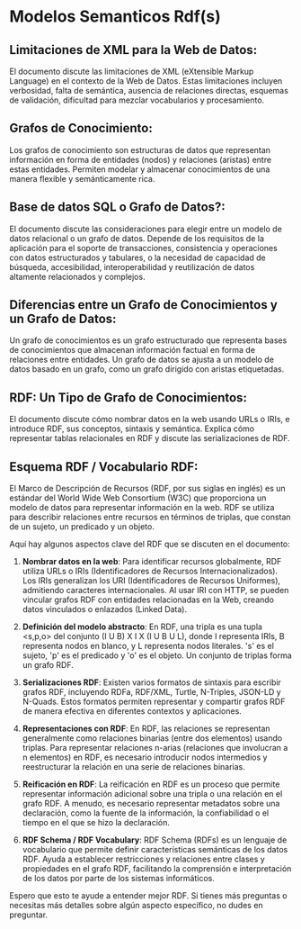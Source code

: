 # Modelos Semanticos Rdf(s)

## **Limitaciones de XML para la Web de Datos**: 
El documento discute las limitaciones de XML (eXtensible Markup Language) en el contexto de la Web de Datos. Estas limitaciones incluyen verbosidad, falta de semántica, ausencia de relaciones directas, esquemas de validación, dificultad para mezclar vocabularios y procesamiento.

## **Grafos de Conocimiento**: 
Los grafos de conocimiento son estructuras de datos que representan información en forma de entidades (nodos) y relaciones (aristas) entre estas entidades. Permiten modelar y almacenar conocimientos de una manera flexible y semánticamente rica.

## **Base de datos SQL o Grafo de Datos?**: 
El documento discute las consideraciones para elegir entre un modelo de datos relacional o un grafo de datos. Depende de los requisitos de la aplicación para el soporte de transacciones, consistencia y operaciones con datos estructurados y tabulares, o la necesidad de capacidad de búsqueda, accesibilidad, interoperabilidad y reutilización de datos altamente relacionados y complejos.

## **Diferencias entre un Grafo de Conocimientos y un Grafo de Datos**: 
Un grafo de conocimientos es un grafo estructurado que representa bases de conocimientos que almacenan información factual en forma de relaciones entre entidades. Un grafo de datos se ajusta a un modelo de datos basado en un grafo, como un grafo dirigido con aristas etiquetadas.

## **RDF: Un Tipo de Grafo de Conocimientos**: 
El documento discute cómo nombrar datos en la web usando URLs o IRIs, e introduce RDF, sus conceptos, sintaxis y semántica. Explica cómo representar tablas relacionales en RDF y discute las serializaciones de RDF.

## **Esquema RDF / Vocabulario RDF**: 

El Marco de Descripción de Recursos (RDF, por sus siglas en inglés) es un estándar del World Wide Web Consortium (W3C) que proporciona un modelo de datos para representar información en la web. RDF se utiliza para describir relaciones entre recursos en términos de triplas, que constan de un sujeto, un predicado y un objeto.

Aquí hay algunos aspectos clave del RDF que se discuten en el documento:

1. **Nombrar datos en la web**: Para identificar recursos globalmente, RDF utiliza URLs o IRIs (Identificadores de Recursos Internacionalizados). Los IRIs generalizan los URI (Identificadores de Recursos Uniformes), admitiendo caracteres internacionales. Al usar IRI con HTTP, se pueden vincular grafos RDF con entidades relacionadas en la Web, creando datos vinculados o enlazados (Linked Data).

2. **Definición del modelo abstracto**: En RDF, una tripla es una tupla <s,p,o> del conjunto (I U B) X I X (I U B U L), donde I representa IRIs, B representa nodos en blanco, y L representa nodos literales. 's' es el sujeto, 'p' es el predicado y 'o' es el objeto. Un conjunto de triplas forma un grafo RDF.

3. **Serializaciones RDF**: Existen varios formatos de sintaxis para escribir grafos RDF, incluyendo RDFa, RDF/XML, Turtle, N-Triples, JSON-LD y N-Quads. Estos formatos permiten representar y compartir grafos RDF de manera efectiva en diferentes contextos y aplicaciones.

4. **Representaciones con RDF**: En RDF, las relaciones se representan generalmente como relaciones binarias (entre dos elementos) usando triplas. Para representar relaciones n-arias (relaciones que involucran a n elementos) en RDF, es necesario introducir nodos intermedios y reestructurar la relación en una serie de relaciones binarias.

5. **Reificación en RDF**: La reificación en RDF es un proceso que permite representar información adicional sobre una tripla o una relación en el grafo RDF. A menudo, es necesario representar metadatos sobre una declaración, como la fuente de la información, la confiabilidad o el tiempo en el que se hizo la declaración.

6. **RDF Schema / RDF Vocabulary**: RDF Schema (RDFs) es un lenguaje de vocabulario que permite definir características semánticas de los datos RDF. Ayuda a establecer restricciones y relaciones entre clases y propiedades en el grafo RDF, facilitando la comprensión e interpretación de los datos por parte de los sistemas informáticos.

Espero que esto te ayude a entender mejor RDF. Si tienes más preguntas o necesitas más detalles sobre algún aspecto específico, no dudes en preguntar.